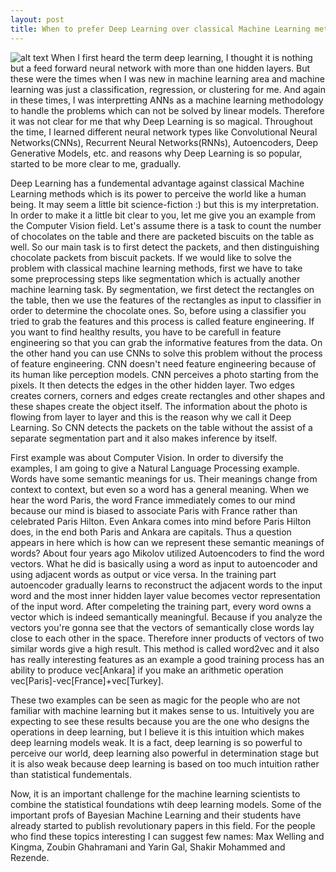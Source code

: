 ```yaml
---
layout: post
title: When to prefer Deep Learning over classical Machine Learning methods
---
```

![alt text](http://parse.ele.tue.nl/cluster/2/CNNArchitecture.jpg "CNN")
When I first heard the term deep learning, I thought it is nothing but a feed forward neural network with more than one hidden layers. But these were the times when I was new in machine learning area and machine learning was just a classification, regression, or clustering for me. And again in these times, I was interpretting ANNs as a machine learning methodology to handle the problems which can not be solved by linear models. Therefore it was not clear for me that why Deep Learning is so magical. Throughout the time, I learned different neural network types like Convolutional Neural Networks(CNNs), Recurrent Neural Networks(RNNs), Autoencoders, Deep Generative Models, etc. and reasons why Deep Learning is so popular, started to be more clear to me, gradually.

Deep Learning has a fundemental advantage against classical Machine Learning methods which is its power to perceive the world like a human being. It may seem a little bit science-fiction :) but this is my interpretation. In order to make it a little bit clear to you, let me give you an example from the Computer Vision field. Let's assume there is a task to count the number of chocolates on the table and there are packeted biscuits on the table as well. So our main task is to first detect the packets, and then distinguishing chocolate packets from biscuit packets. If we would like to solve the problem with classical machine learning methods, first we have to take some preprocessing steps like segmentation which is actually another machine learning task. By segmentation, we first detect the rectangles on the table, then we use the features of the rectangles as input to classifier in order to determine the chocolate ones. So, before using a classifier you tried to grab the features and this process is called feature engineering. If you want to find healthy results, you have to be carefull in feature engineering so that you can grab the informative features from the data. On the other hand you can use CNNs to solve this problem without the process of feature engineering. CNN doesn't need feature engineering because of its human like perception models. CNN perceives a photo starting from the pixels. It then detects the edges in the other hidden layer. Two edges creates corners, corners and edges create rectangles and other shapes and these shapes create the object itself. The information about the photo is flowing from layer to layer and this is the reason why we call it Deep Learning. So CNN detects the packets on the table without the assist of a separate segmentation part and it also makes inference by itself.

First example was about Computer Vision. In order to diversify the examples, I am going to give a Natural Language Processing example. Words have some semantic meanings for us. Their meanings change from context to context, but even so a word has a general meaning. When we hear the word Paris, the word France immediately comes to our mind because our mind is biased to associate Paris with France rather than celebrated Paris Hilton. Even Ankara comes into mind before Paris Hilton does, in the end both Paris and Ankara are capitals. Thus a question appears in here which is how can we represent these semantic meanings of words? About four years ago Mikolov utilized Autoencoders to find the word vectors. What he did is basically using a word as input to autoencoder and using adjacent words as output or vice versa. In the training part autoencoder gradually learns to reconstruct the adjacent words to the input word and the most inner hidden layer value becomes vector representation of the input word. After compeleting the training part, every word owns a vector which is indeed semantically meaningful. Because if you analyze the vectors you're gonna see that the vectors of semantically close words lay close to each other in the space. Therefore inner products of vectors of two similar words give a high result. This method is called word2vec and it also has really interesting features as an example a good training process has an ability to produce vec[Ankara] if you make an arithmetic operation vec[Paris]-vec[France]+vec[Turkey].

These two examples can be seen as magic for the people who are not familiar with machine learning but it makes sense to us. Intuitively you are expecting to see these results because you are the one who designs the operations in deep learning, but I believe it is this intuition which makes deep learning models weak. It is a fact, deep learning is so powerful to perceive our world, deep learning also powerful in determination stage but it is also weak because deep learning is based on too much intuition rather than statistical fundementals.

Now, it is an important challenge for the machine learning scientists to combine the statistical foundations wtih deep learning models. Some of the important profs of Bayesian Machine Learning and their students have already started to publish revolutionary papers in this field. For the people who find these topics interesting I can suggest few names: Max Welling and Kingma, Zoubin Ghahramani and Yarin Gal, Shakir Mohammed and Rezende. 
